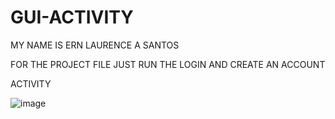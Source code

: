 # GUI-ACTIVITY
MY NAME IS ERN LAURENCE A SANTOS

FOR THE PROJECT FILE JUST RUN THE LOGIN AND CREATE AN ACCOUNT



ACTIVITY

![image](https://github.com/user-attachments/assets/65fee40c-28d9-4794-afb0-28a57bdaafb4)

